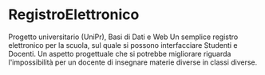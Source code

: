 # RegistroElettronico
Progetto universitario (UniPr), Basi di Dati e Web
Un semplice registro elettronico per la scuola, sul quale si possono interfacciare Studenti e Docenti.
Un aspetto progettuale che si potrebbe migliorare riguarda l'impossibilità per un docente di insegnare materie diverse in classi diverse.
